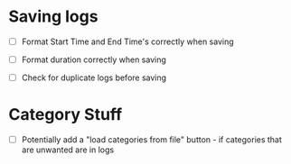 # Saving logs
- [ ] Format Start Time and End Time's correctly when saving
- [ ] Format duration correctly when saving
- [ ] Check for duplicate logs before saving



# Category Stuff
- [ ] Potentially add a "load categories from file" button - if categories that are unwanted are in logs